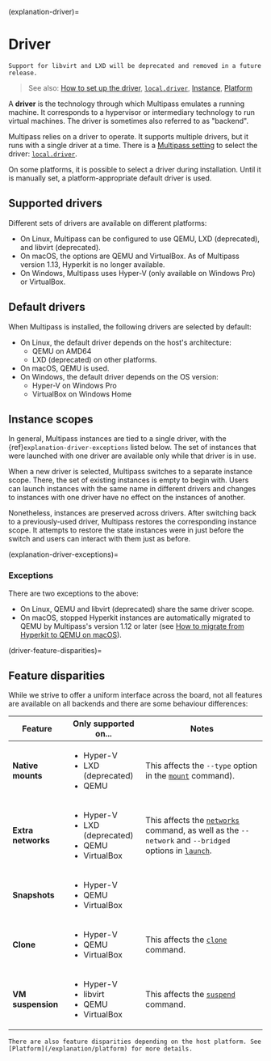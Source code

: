 (explanation-driver)=
# Driver

```{warning}
Support for libvirt and LXD will be deprecated and removed in a future release.
```

> See also: [How to set up the driver](/how-to-guides/customise-multipass/set-up-the-driver), [`local.driver`](/reference/settings/local-driver), [Instance](/explanation/instance), [Platform](/explanation/platform)

A **driver** is the technology through which Multipass emulates a running machine. It corresponds to a hypervisor or intermediary technology to run virtual machines. The driver is sometimes also referred to as "backend".

Multipass relies on a driver to operate. It supports multiple drivers, but it runs with a single driver at a time. There is a [Multipass setting](/reference/settings/index) to select the driver: [`local.driver`](/reference/settings/local-driver).

On some platforms, it is possible to select a driver during installation. Until it is manually set, a platform-appropriate default driver is used.

## Supported drivers

Different sets of drivers are available on different platforms:

- On Linux, Multipass can be configured to use QEMU, LXD (deprecated), and libvirt (deprecated).
- On macOS, the options are QEMU and VirtualBox. As of Multipass version 1.13, Hyperkit is no longer available.
- On Windows, Multipass uses Hyper-V (only available on Windows Pro) or VirtualBox.

## Default drivers

When Multipass is installed, the following drivers are selected by default:

- On Linux, the default driver depends on the host's architecture:
    + QEMU on AMD64
    + LXD (deprecated) on other platforms.
- On macOS, QEMU is used.
- On Windows, the default driver depends on the OS version:
  + Hyper-V on Windows Pro
  + VirtualBox on Windows Home

## Instance scopes

In general, Multipass instances are tied to a single driver, with the {ref}`explanation-driver-exceptions` listed below. The set of instances that were launched with one driver are available only while that driver is in use.

When a new driver is selected, Multipass switches to a separate instance scope. There, the set of existing instances is empty to begin with. Users can launch instances with the same name in different drivers and changes to instances with one driver have no effect on the instances of another.

Nonetheless, instances are preserved across drivers. After switching back to a previously-used driver, Multipass restores the corresponding instance scope. It attempts to restore the state instances were in just before the switch and users can interact with them just as before.

(explanation-driver-exceptions)=
### Exceptions

There are two exceptions to the above:

  - On Linux, QEMU and libvirt (deprecated) share the same driver scope.
  - On macOS, stopped Hyperkit instances are automatically migrated to QEMU by Multipass's version 1.12 or later (see [How to migrate from Hyperkit to QEMU on macOS](/how-to-guides/customise-multipass/migrate-from-hyperkit-to-qemu-on-macos)).

(driver-feature-disparities)=
## Feature disparities

While we strive to offer a uniform interface across the board, not all features are available on all backends and there are some behaviour differences:

| Feature | Only supported on... | Notes |
|--- | --- | --- |
| **Native mounts** | <ul><li>Hyper-V</li><li>LXD (deprecated)</li><li>QEMU</li></ul> | This affects the `--type` option in the [`mount`](/reference/command-line-interface/mount) command). |
| **Extra networks** | <ul><li>Hyper-V</li><li>LXD (deprecated)</li><li>QEMU</li><li>VirtualBox</li></ul> | This affects the [`networks`](/reference/command-line-interface/networks) command, as well as the `--network` and `--bridged` options in [`launch`](/reference/command-line-interface/launch). |
| **Snapshots** | <ul><li>Hyper-V</li><li>QEMU</li><li>VirtualBox</li></ul> |  |
| **Clone** | <ul><li>Hyper-V</li><li>QEMU</li><li>VirtualBox</li></ul> |  This affects the [`clone`](/reference/command-line-interface/clone) command.|
| **VM suspension** | <ul><li>Hyper-V</li><li>libvirt</li><li>QEMU</li><li>VirtualBox</li></ul> | This affects the [`suspend`](/reference/command-line-interface/suspend) command. |

<!-- old formatting
- **Native mounts** are supported only on Hyper-V, QEMU, and LXD. This affects the `--type` option in the [`mount`](/reference/command-line-interface/mount) command).
- **Extra networks** are supported only on LXD, Hyper-V, VirtualBox, and QEMU on macOS. This affects the [`networks`](/reference/command-line-interface/networks) command, as well as the `--network` and `--bridged` options in [`launch`](/reference/command-line-interface/launch).
- **Snapshots** are supported only on QEMU, Hyper-V, and VirtualBox *[the latter since version 1.15]*.
- **VM suspension** is supported on QEMU, libvirt, Hyper-V, and VirtualBox. This affects the [`suspend`](/reference/command-line-interface/suspend) command.
-->

```{note}
There are also feature disparities depending on the host platform. See [Platform](/explanation/platform) for more details.
```
